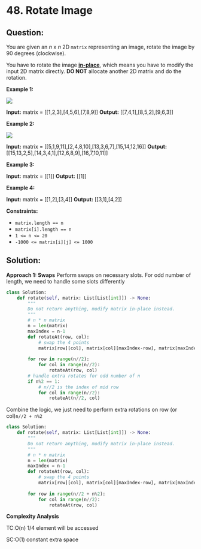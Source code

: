 
# 48. Rotate Image

## Question:


You are given an  _n_  x  _n_  2D  `matrix`  representing an image, rotate the image by 90 degrees (clockwise).

You have to rotate the image  [**in-place**](https://en.wikipedia.org/wiki/In-place_algorithm), which means you have to modify the input 2D matrix directly.  **DO NOT**  allocate another 2D matrix and do the rotation.

**Example 1:**

![](https://assets.leetcode.com/uploads/2020/08/28/mat1.jpg)

**Input:** matrix = [[1,2,3],[4,5,6],[7,8,9]]
**Output:** [[7,4,1],[8,5,2],[9,6,3]]

**Example 2:**

![](https://assets.leetcode.com/uploads/2020/08/28/mat2.jpg)

**Input:** matrix = [[5,1,9,11],[2,4,8,10],[13,3,6,7],[15,14,12,16]]
**Output:** [[15,13,2,5],[14,3,4,1],[12,6,8,9],[16,7,10,11]]

**Example 3:**

**Input:** matrix = [[1]]
**Output:** [[1]]

**Example 4:**

**Input:** matrix = [[1,2],[3,4]]
**Output:** [[3,1],[4,2]]

**Constraints:**

-   `matrix.length == n`
-   `matrix[i].length == n`
-   `1 <= n <= 20`
-   `-1000 <= matrix[i][j] <= 1000`
## Solution:

**Approach 1: Swaps**
Perform swaps on necessary slots. For odd number of length, we need to handle some slots differently
```python
class Solution:
    def rotate(self, matrix: List[List[int]]) -> None:
        """
        Do not return anything, modify matrix in-place instead.
        """
        # n * n matrix
        n = len(matrix)
        maxIndex = n-1
        def rotateAt(row, col):
            # swap the 4 points
            matrix[row][col], matrix[col][maxIndex-row], matrix[maxIndex-row][maxIndex-col], matrix[maxIndex-col][row] = matrix[maxIndex-col][row], matrix[row][col], matrix[col][maxIndex-row], matrix[maxIndex-row][maxIndex-col]
        
        for row in range(n//2):
            for col in range(n//2):
                rotateAt(row, col)
        # handle extra rotates for odd number of n
        if n%2 == 1:
            # n//2 is the index of mid row
            for col in range(n//2):
                rotateAt(n//2, col)
```
Combine the logic, we just need to perform extra rotations on row (or col)`n//2 + n%2`
```python
class Solution:
    def rotate(self, matrix: List[List[int]]) -> None:
        """
        Do not return anything, modify matrix in-place instead.
        """
        # n * n matrix
        n = len(matrix)
        maxIndex = n-1
        def rotateAt(row, col):
            # swap the 4 points
            matrix[row][col], matrix[col][maxIndex-row], matrix[maxIndex-row][maxIndex-col], matrix[maxIndex-col][row] = matrix[maxIndex-col][row], matrix[row][col], matrix[col][maxIndex-row], matrix[maxIndex-row][maxIndex-col]
        
        for row in range(n//2 + n%2):
            for col in range(n//2):
                rotateAt(row, col)
```
  

**Complexity Analysis**

  

TC:O(n) 1/4 element will be accessed

SC:O(1) constant extra space
